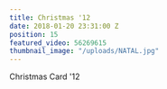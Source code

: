 ```yaml
---
title: Christmas '12
date: 2018-01-20 23:31:00 Z
position: 15
featured_video: 56269615
thumbnail_image: "/uploads/NATAL.jpg"
---
```


Christmas Card '12